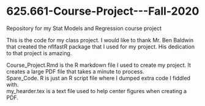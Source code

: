 # 625.661-Course-Project---Fall-2020
Repository for my Stat Models and Regression course project

This is the code for my class project. I would like to thank Mr. Ben Baldwin that created the nflfastR package that I used for my project. His dedication to that project is amazing.

Course_Project.Rmd is the R markdown file I used to create my project. It creates a large PDF file that takes a minute to process.  
Spare_Code. R is just an R script file where I dumped extra code I fiddled with.  
my_hearder.tex is a text file used to help center figures when creating a PDF.  
